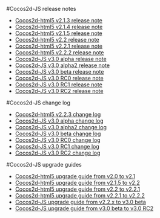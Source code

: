 #Cocos2d-JS release notes

- [Cocos2d-html5 v2.1.3 release note](v2.1.3/release-note/en.md)
- [Cocos2d-html5 v2.1.4 release note](v2.1.4/release-note/en.md)
- [Cocos2d-html5 v2.1.5 release note](v2.1.5/release-note/en.md)
- [Cocos2d-html5 v2.2 release note](v2.2/release-note/en.md)
- [Cocos2d-html5 v2.2.1 release note](v2.2.1/release-note/en.md)
- [Cocos2d-html5 v2.2.2 release note](v2.2.2/release-note/en.md)
- [Cocos2d-JS v3.0 alpha release note](v3.0a/release-note/en.md)
- [Cocos2d-JS v3.0 alpha2 release note](v3.0a2/release-note/en.md)
- [Cocos2d-JS v3.0 beta release note](v3.0b/release-note/en.md)
- [Cocos2d-JS v3.0 RC0 release note](v3.0rc0/release-note/en.md)
- [Cocos2d-JS v3.0 RC1 release note](v3.0rc1/release-note/en.md)
- [Cocos2d-JS v3.0 RC2 release note](v3.0rc2/release-note/en.md)

#Cocos2d-JS change log

- [Cocos2d-html5 v2.2.3 change log](v2.2.3/change-log/en.md)
- [Cocos2d-JS v3.0 alpha change log](v3.0a/changelog/en.md)
- [Cocos2d-JS v3.0 alpha2 change log](v3.0a2/changelog/en.md)
- [Cocos2d-JS v3.0 beta change log](v3.0b/changelog/en.md)
- [Cocos2d-JS v3.0 RC0 change log](v3.0rc0/changelog/en.md)
- [Cocos2d-JS v3.0 RC1 change log](v3.0rc1/changelog/en.md)
- [Cocos2d-JS v3.0 RC2 change log](v3.0rc2/changelog/en.md)

#Cocos2d-JS upgrade guides

- [Cocos2d-html5 upgrade guide from v2.0 to v2.1](v2.1.3/upgrade-guide-from-v20-to-v21/en.md)
- [Cocos2d-html5 upgrade guide from v2.1.5 to v2.2](v2.2/upgrade-guide-from-v215-to-v22/en.md)
- [Cocos2d-html5 upgrade guide from v2.2 to v2.2.1](v2.2.1/upgrade-guide-from-v22-to-v221/en.md)
- [Cocos2d-html5 upgrade guide from v2.2.1 to v2.2.2](v2.2.2/upgrade-guide-from-v221-to-v222/en.md)
- [Cocos2d-JS upgrade guide from v2.2.x to v3.0 beta](v3.0a/upgrade-guide/en.md)
- [Cocos2d-JS upgrade guide from v3.0 beta to v3.0 RC2](v3.0rc0/upgrade-guide/en.md)